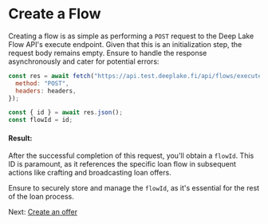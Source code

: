 # Create a Flow

Creating a flow is as simple as performing a `POST` request to the Deep Lake Flow API's execute endpoint. Given that this is an initialization step, the request body remains empty. Ensure to handle the response asynchronously and cater for potential errors:

```javascript
const res = await fetch("https://api.test.deeplake.fi/api/flows/execute", {
  method: "POST",
  headers: headers,
});

const { id } = await res.json();
const flowId = id;
```

#### Result:

After the successful completion of this request, you'll obtain a `flowId`. This ID is paramount, as it references the specific loan flow in subsequent actions like crafting and broadcasting loan offers.

Ensure to securely store and manage the `flowId`, as it's essential for the rest of the loan process.

Next: [Create an offer](create-an-offer.md)
